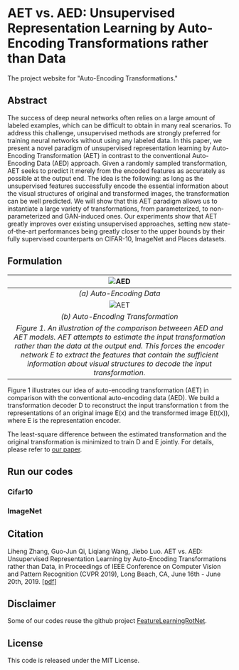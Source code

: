 # AET vs. AED: Unsupervised Representation Learning by Auto-Encoding Transformations rather than Data
The project website for "Auto-Encoding Transformations."

## Abstract 
The success of deep neural networks often relies on a large amount of labeled examples, which can be difficult to obtain in many real scenarios. To address this challenge, unsupervised methods are strongly preferred for training neural networks without using any labeled data. In this paper, we present a novel paradigm of unsupervised representation learning by Auto-Encoding Transformation (AET) in contrast to the conventional Auto-Encoding Data (AED) approach. Given a randomly sampled transformation, AET seeks to predict it merely from the encoded features as accurately as possible at the output end. The idea is the following: as long as the unsupervised features successfully encode the essential information about the visual structures of original and transformed images, the transformation can be well predicted. We will show that this AET paradigm allows us to instantiate a large variety of transformations, from parameterized, to non-parameterized and GAN-induced ones. Our experiments show that AET greatly improves over existing unsupervised approaches, setting new state-of-the-art performances being greatly closer to the upper bounds by their fully supervised counterparts on CIFAR-10, ImageNet and Places datasets.

## Formulation

| ![AED](https://github.com/maple-research-lab/AET/blob/master/resource/AED.png) |
|:--:| 
| *(a) Auto-Encoding Data* |
| ![AET](https://github.com/maple-research-lab/AET/blob/master/resource/AET.png) |
| *(b) Auto-Encoding Transformation* |
| *Figure 1. An illustration of the comparison betweeen AED and AET models. AET attempts to estimate the input transformation rather than the data at the output end. This forces the encoder network E to extract the features that contain the sufficient information about visual structures to decode the input transformation.* |

Figure 1 illustrates our idea of auto-encoding transformation (AET) in comparison with the conventional auto-encoding data (AED). We build a transformation decoder D to reconstruct the input transformation t from the representations of an original image E(x) and the transformed image E(t(x)), where E is the representation encoder. 

The least-square difference between the estimated transformation and the original transformation is minimized to train D and E jointly. For details, please refer to [our paper](https://arxiv.org/abs/1901.04596).

## Run our codes

### Cifar10

### ImageNet 

## Citation

Liheng Zhang, Guo-Jun Qi, Liqiang Wang, Jiebo Luo. AET vs. AED: Unsupervised Representation Learning by Auto-Encoding Transformations rather than Data,  in Proceedings of IEEE Conference on Computer Vision and Pattern Recognition (CVPR 2019), Long Beach, CA, June 16th - June 20th, 2019. [[pdf](https://arxiv.org/abs/1901.04596)]

## Disclaimer

Some of our codes reuse the github project [FeatureLearningRotNet](https://github.com/gidariss/FeatureLearningRotNet).  

## License

This code is released under the MIT License.



